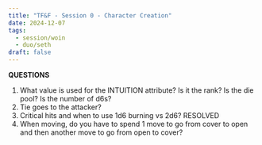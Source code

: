 ```yaml
---
title: "TF&F - Session 0 - Character Creation"
date: 2024-12-07
tags:
  - session/woin
  - duo/seth
draft: false
---
```


**QUESTIONS**

1. What value is used for the INTUITION attribute? Is it the rank? Is the die pool? Is the number of d6s?
2. Tie goes to the attacker?
3. Critical hits and when to use 1d6 burning vs 2d6? RESOLVED
4. When moving, do you have to spend 1 move to go from cover to open and then another move to go from open to cover?